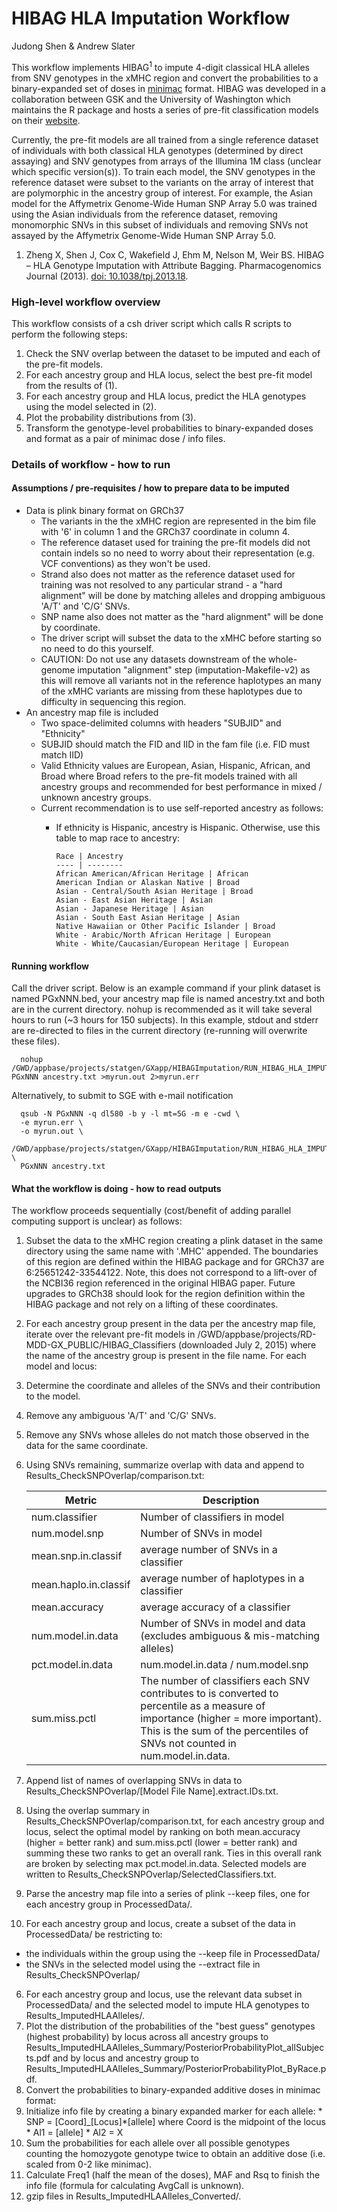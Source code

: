 # HIBAG HLA Imputation Workflow

Judong Shen & Andrew Slater

This workflow implements HIBAG<sup>1</sup> to impute 4-digit classical HLA alleles from SNV genotypes in the xMHC region and convert the probabilities to a binary-expanded set of doses in [minimac](http://genome.sph.umich.edu/wiki/Minimac) format.  HIBAG was developed in a collaboration between GSK and the University of Washington which maintains the R package and hosts a series of pre-fit classification models on their [website](http://www.biostat.washington.edu/~bsweir/HIBAG).

Currently, the pre-fit models are all trained from a single reference dataset of individuals with both classical HLA genotypes (determined by direct assaying) and SNV genotypes from arrays of the Illumina 1M class (unclear which specific version(s)). To train each model, the SNV genotypes in the reference dataset were subset to the variants on the array of interest that are polymorphic in the ancestry group of interest. For example, the Asian model for the Affymetrix Genome-Wide Human SNP Array 5.0 was trained using the Asian individuals from the reference dataset, removing monomorphic SNVs in this subset of individuals and removing SNVs not assayed by the Affymetrix Genome-Wide Human SNP Array 5.0.

1) Zheng X, Shen J, Cox C, Wakefield J, Ehm M, Nelson M, Weir BS. HIBAG – HLA Genotype Imputation with Attribute Bagging. Pharmacogenomics Journal (2013). [doi: 10.1038/tpj.2013.18](http://dx.doi.org/10.1038/tpj.2013.18).

### High-level workflow overview

This workflow consists of a csh driver script which calls R scripts to perform the following steps:

1. Check the SNV overlap between the dataset to be imputed and each of the pre-fit models.
2. For each ancestry group and HLA locus, select the best pre-fit model from the results of (1).
3. For each ancestry group and HLA locus, predict the HLA genotypes using the model selected in (2).
4. Plot the probability distributions from (3).
5. Transform the genotype-level probabilities to binary-expanded doses and format as a pair of minimac dose / info files.


### Details of workflow - how to run

#### Assumptions / pre-requisites / how to prepare data to be imputed
* Data is plink binary format on GRCh37
  * The variants in the the xMHC region are represented in the bim file with '6' in column 1 and the GRCh37 coordinate in column 4.
  * The reference dataset used for training the pre-fit models did not contain indels so no need to worry about their representation (e.g. VCF conventions) as they won't be used.
  * Strand also does not matter as the reference dataset used for training was not resolved to any particular strand - a "hard alignment" will be done by matching alleles and dropping ambiguous 'A/T' and 'C/G' SNVs.
  * SNP name also does not matter as the "hard alignment" will be done by coordinate.
  * The driver script will subset the data to the xMHC before starting so no need to do this yourself.
  * CAUTION: Do not use any datasets downstream of the whole-genome imputation "alignment" step (imputation-Makefile-v2) as this will remove all variants not in the reference haplotypes an many of the xMHC variants are missing from these haplotypes due to difficulty in sequencing this region.
* An ancestry map file is included
  * Two space-delimited columns with headers "SUBJID" and "Ethnicity"
  * SUBJID should match the FID and IID in the fam file (i.e. FID must match IID)
  * Valid Ethnicity values are European, Asian, Hispanic, African, and Broad where Broad refers to the pre-fit models trained with all ancestry groups and recommended for best performance in mixed / unknown ancestry groups.
  * Current recommendation is to use self-reported ancestry as follows:
    * If ethnicity is Hispanic, ancestry is Hispanic. Otherwise, use this table to map race to ancestry:

          Race | Ancestry
          ---- | --------
          African American/African Heritage | African
          American Indian or Alaskan Native | Broad
          Asian - Central/South Asian Heritage | Broad
          Asian - East Asian Heritage | Asian
          Asian - Japanese Heritage | Asian
          Asian - South East Asian Heritage | Asian
          Native Hawaiian or Other Pacific Islander | Broad
          White - Arabic/North African Heritage | European
          White - White/Caucasian/European Heritage | European

#### Running workflow
Call the driver script. Below is an example command if your plink dataset is named PGxNNN.bed, your ancestry map file is named ancestry.txt and both are in the current directory. nohup is recommended as it will take several hours to run (~3 hours for 150 subjects). In this example, stdout and stderr are re-directed to files in the current directory (re-running will overwrite these files).
```
  nohup /GWD/appbase/projects/statgen/GXapp/HIBAGImputation/RUN_HIBAG_HLA_IMPUTATION.sh PGxNNN ancestry.txt >myrun.out 2>myrun.err
```
Alternatively, to submit to SGE with e-mail notification
```
  qsub -N PGxNNN -q dl580 -b y -l mt=5G -m e -cwd \
  -e myrun.err \
  -o myrun.out \
  /GWD/appbase/projects/statgen/GXapp/HIBAGImputation/RUN_HIBAG_HLA_IMPUTATION.sh \
  PGxNNN ancestry.txt
```

#### What the workflow is doing - how to read outputs
The workflow proceeds sequentially (cost/benefit of adding parallel computing support is unclear) as follows:

1. Subset the data to the xMHC region creating a plink dataset in the same directory using the same name with '.MHC' appended. The boundaries of this region are defined within the HIBAG package and for GRCh37 are 6:25651242-33544122. Note, this does not correspond to a lift-over of the NCBI36 region referenced in the original HIBAG paper. Future upgrades to GRCh38 should look for the region definition within the HIBAG package and not rely on a lifting of these coordinates.
2. For each ancestry group present in the data per the ancestry map file, iterate over the relevant pre-fit models in /GWD/appbase/projects/RD-MDD-GX_PUBLIC/HIBAG_Classifiers (downloaded July 2, 2015) where the name of the ancestry group is present in the file name. For each model and locus:
  1. Determine the coordinate and alleles of the SNVs and their contribution to the model.
  2. Remove any ambiguous 'A/T' and 'C/G' SNVs.
  3. Remove any SNVs whose alleles do not match those observed in the data for the same coordinate.
  4. Using SNVs remaining, summarize overlap with data and append to Results_CheckSNPOverlap/comparison.txt:

        Metric | Description
        ------ | -----------
        num.classifier | Number of classifiers in model
        num.model.snp | Number of SNVs in model
        mean.snp.in.classif | average number of SNVs in a classifier
        mean.haplo.in.classif | average number of haplotypes in a classifier
        mean.accuracy | average accuracy of a classifier
        num.model.in.data | Number of SNVs in model and data (excludes ambiguous & mis-matching alleles)
        pct.model.in.data | num.model.in.data / num.model.snp
        sum.miss.pctl | The number of classifiers each SNV contributes to is converted to percentile as a measure of importance (higher = more important). This is the sum of the percentiles of SNVs not counted in num.model.in.data.

  5. Append list of names of overlapping SNVs in data to Results_CheckSNPOverlap/[Model File Name].extract.IDs.txt.
3. Using the overlap summary in Results_CheckSNPOverlap/comparison.txt, for each ancestry group and locus, select the optimal model by ranking on both mean.accuracy (higher = better rank) and sum.miss.pctl (lower = better rank) and summing these two ranks to get an overall rank. Ties in this overall rank are broken by selecting max pct.model.in.data. Selected models are written to Results_CheckSNPOverlap/SelectedClassifiers.txt.
4. Parse the ancestry map file into a series of plink --keep files, one for each ancestry group in ProcessedData/.
5. For each ancestry group and locus, create a subset of the data in ProcessedData/ be restricting to: 
  * the individuals within the group using the --keep file in ProcessedData/
  * the SNVs in the selected model using the --extract file in Results_CheckSNPOverlap/ 
6. For each ancestry group and locus, use the relevant data subset in ProcessedData/ and the selected model to impute HLA genotypes to Results_ImputedHLAAlleles/.
7. Plot the distribution of the probabilities of the "best guess" genotypes (highest probability) by locus across all ancestry groups to Results_ImputedHLAAlleles_Summary/PosteriorProbabilityPlot_allSubjects.pdf and by locus and ancestry group to Results_ImputedHLAAlleles_Summary/PosteriorProbabilityPlot_ByRace.pdf.
8. Convert the probabilities to binary-expanded additive doses in minimac format:
  1. Initialize info file by creating a binary expanded marker for each allele:
    * SNP = [Coord]_[Locus]*[allele]     where Coord is the midpoint of the locus
    * Al1 = [allele]
    * Al2 = X
  2. Sum the probabilities for each allele over all possible genotypes counting the homozygote genotype twice to obtain an additive dose (i.e. scaled from 0-2 like minimac).
  3. Calculate Freq1 (half the mean of the doses), MAF and Rsq to finish the info file (formula for calculating AvgCall is unknown).
  4. gzip files in Results_ImputedHLAAlleles_Converted/.
